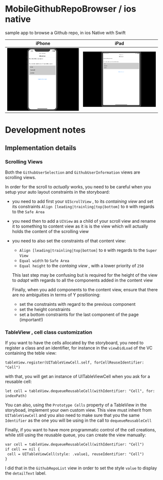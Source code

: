 # MobileGithubRepoBrowser / ios native
sample app to browse a Github repo, in ios Native with Swift

| iPhone        | iPad |
| ------------- |-------- |
| ![Browser App on iPhone](https://github.com/pcarion/MobileGithubRepoBrowser/blob/master/iosNative/MobileGithubRepoBrowser/docs/ios-native-iphone.gif?raw=true) | ![Browser App on iPad](https://github.com/pcarion/MobileGithubRepoBrowser/blob/master/iosNative/MobileGithubRepoBrowser/docs/ios-native-ipad.gif?raw=true) |


# Development notes

## Implementation details

### Scrolling Views
Both the `GithubUserSelection` and `GithubUserInformation` views are scrolling views.

In order for the scroll to _actually_ works, you need to be careful when you setup your auto layout constraints in the storyboard:
* you need to add first your `UIScrollView` , to its *containing view* and set its constraints `Align [leading|trainling|top|bottom]` to `0` with regards to the `Safe Area`
* you need then to add a `UIView` as a child of your scroll view and rename it to something to content view as it is is the view which will actually holds the content of the scrolling view
* you need to also set the constraints of that content view: 
  *  `Align [leading|trainling|top|bottom]` to `0` with regards to the `Super View`
  *  `Equal width` to `Safe Area`
  *  `Equal height` to the *containg view* , with a lower priority of `250`
  
  This last step may be confusing but is required for the height of the view to *adapt* with regards to all the components added in the content view
  
  Finally, when you add components to the content view, ensure that there are no ambiguities in terms of Y positioning:
  * set the constraints with regard to the previous component
  * set the height constraints
  * set a bottom constraints for the last component of the page (important!)
  
  
### TableView , cell class customization
If you want to have the cells allocated by the storyboard, you need to register a class and an identifier, for instance in the  `viewDidLoad` of the VC containing the teble view:

```
tableView.register(UITableViewCell.self, forCellReuseIdentifier: "Cell")
```

with that, you will get an instance of UITableViewCell when you ask for a reusable cell:
```
let cell = tableView.dequeueReusableCell(withIdentifier: "Cell", for: indexPath)
```

You can also, using the `Prototype Cells` property of a TableView in the storyboad, implement your own custom view.
This view must inherit from `UITableViewCell` and you also need to make sure that you the same `Identifier` as the one you will be using in the call to `dequeueReusableCell`

Finally, if you want to have more programmatic control of the cell creations, while still using the reusable queue, you can create the view manually:

```
var cell = tableView.dequeueReusableCell(withIdentifier: "Cell")
if cell == nil {
 cell = UITableViewCell(style: .value1, reuseIdentifier: "Cell")
}

```
I did that in the `GithubRepoList` view in order to set the style `value` to display the `detailText` label.

    
